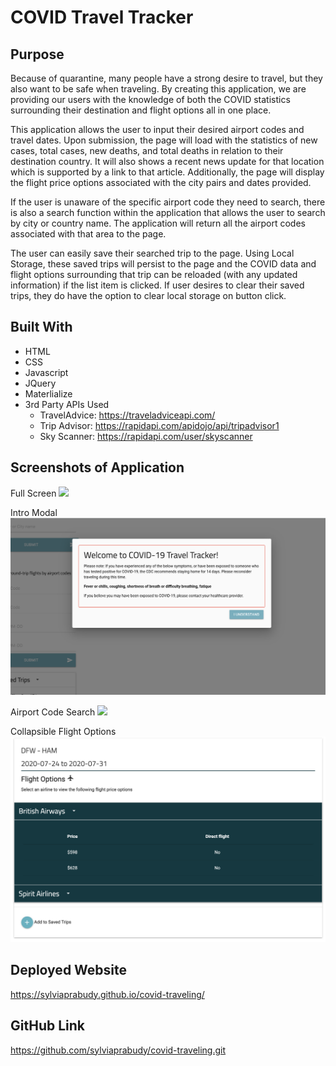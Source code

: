 # COVID Travel Tracker

## Purpose
Because of quarantine, many people have a strong desire to travel, but they also want to be safe when traveling. By creating this application, we are providing our users with the knowledge of both the COVID statistics surrounding their destination and flight options all in one place. 

This application allows the user to input their desired airport codes and travel dates. Upon submission, the page will load with the statistics of new cases, total cases, new deaths, and total deaths in relation to their destination country. It will also shows a recent news update for that location which is supported by a link to that article. Additionally, the page will display the flight price options associated with the city pairs and dates provided. 

If the user is unaware of the specific airport code they need to search, there is also a search function within the application that allows the user to search by city or country name. The application will return all the airport codes associated with that area to the page.

The user can easily save their searched trip to the page. Using Local Storage, these saved trips will persist to the page and the COVID data and flight options surrounding that trip can be reloaded (with any updated information) if the list item is clicked. If user desires to clear their saved trips, they do have the option to clear local storage on button click.


## Built With
* HTML
* CSS
* Javascript
* JQuery
* Materlialize
* 3rd Party APIs Used 
	- TravelAdvice: https://traveladviceapi.com/
	- Trip Advisor: https://rapidapi.com/apidojo/api/tripadvisor1
	- Sky Scanner: https://rapidapi.com/user/skyscanner

## Screenshots of Application
Full Screen
<img src= "./assets/images/all-data.png">

Intro Modal
<img src= "./assets/images/intro-modal.png">

Airport Code Search
<img src= "./assets/images/airport-code-search.png">

Collapsible Flight Options
<img src= "./assets/images/flight-options.png">

## Deployed Website
https://sylviaprabudy.github.io/covid-traveling/

## GitHub Link
https://github.com/sylviaprabudy/covid-traveling.git

